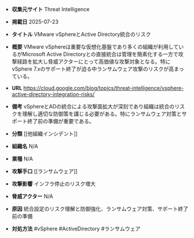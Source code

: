 - **収集元サイト**
Threat Intelligence

- **掲載日**
2025-07-23

- **タイトル**
VMware vSphereとActive Directory統合のリスク

- **概要**
VMware vSphereは重要な仮想化基盤であり多くの組織が利用しているがMicrosoft Active Directoryとの直接統合は管理を簡素化する一方で攻撃経路を拡大し脅威アクターにとって高価値な攻撃対象となる。特にvSphere 7.xのサポート終了が迫る中ランサムウェア攻撃のリスクが高まっている。

- **URL**
https://cloud.google.com/blog/topics/threat-intelligence/vsphere-active-directory-integration-risks/

- **備考**
vSphereとADの統合による攻撃面拡大が深刻であり組織は統合のリスクを理解し適切な防御策を講じる必要がある。特にランサムウェア対策とサポート終了前の準備が重要である。

- **分類**
[[他組織インシデント]]

- **組織名**
N/A

- **業種**
N/A

- **攻撃手口**
[[ランサムウェア]]

- **攻撃影響**
インフラ停止のリスク増大

- **脅威アクター**
N/A

- **原因**
統合設定のリスク理解と防御強化、ランサムウェア対策、サポート終了前の準備

- **対処方法**
#vSphere #ActiveDirectory #ランサムウェア
